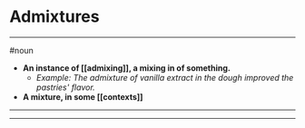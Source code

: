 # Admixtures
---
#noun
- **An instance of [[admixing]], a mixing in of something.**
	- _Example: The admixture of vanilla extract in the dough improved the pastries' flavor._
- **A mixture, in some [[contexts]]**
---
---
